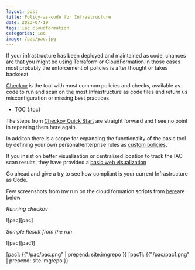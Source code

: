 ```yaml
---
layout: post
title: Policy-as-code for Infrastructure
date: 2023-07-19
tags: iac cloudformation
categories: iac
image: /pac/pac.jpg
---
```


If your infrastructure has been deployed and maintained as code, chances are that you might be using Terraform or CloudFormation.In those cases most probably the enforcement of policies is after thought or takes backseat.

[Checkov](https://www.checkov.io/) is the tool with most common policies and checks, available as code to run and scan on the most Infrastructure as code files and return us misconfiguration or missing best practices.

* TOC
{:toc}

The steps from [Checkov Quick Start](https://www.checkov.io/1.Welcome/Quick%20Start.html#install-checkov-from-pypi) are straight forward and I see no point in repeating them here again.

In additon there is a scope for expanding the functionality of the basic tool by defining your own personal/enterprise rules as [custom policies](https://www.checkov.io/3.Custom%20Policies/Custom%20Policies%20Overview.html).

If you insist on better visualisation or centralised location to track the IAC scan results, they have provided a [basic web visualization](https://www.checkov.io/2.Basics/Visualizing%20Checkov%20Output.html)

Go ahead and give a try to see how compliant is your current Infrastructure as Code.

Few screenshots from my run on the cloud formation scripts from  [here](https://github.com/aws-quickstart/quickstart-atlassian-jira)are below

*Running checkov*

![pac][pac]

*Sample Result from the run*

![pac][pac1]


[pac]: {{"/pac/pac.png" | prepend: site.imgrepo }}
[pac1]: {{"/pac/pac1.png" | prepend: site.imgrepo }}
